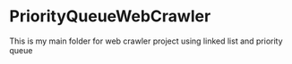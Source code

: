 PriorityQueueWebCrawler
=======================

This is my main folder for web crawler project using linked list and priority queue
